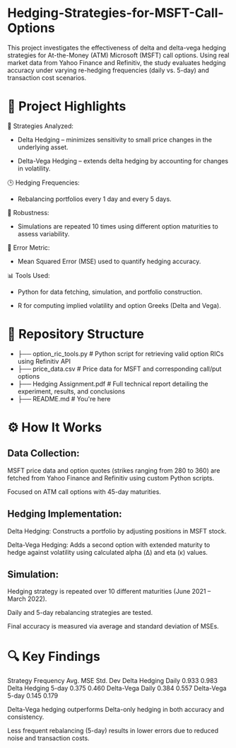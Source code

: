 # Hedging-Strategies-for-MSFT-Call-Options
This project investigates the effectiveness of delta and delta-vega hedging strategies for At-the-Money (ATM) Microsoft (MSFT) call options. Using real market data from Yahoo Finance and Refinitiv, the study evaluates hedging accuracy under varying re-hedging frequencies (daily vs. 5-day) and transaction cost scenarios.

# 📌 Project Highlights
🧠 Strategies Analyzed:

- Delta Hedging – minimizes sensitivity to small price changes in the underlying asset.

- Delta-Vega Hedging – extends delta hedging by accounting for changes in volatility.

🕒 Hedging Frequencies:

- Rebalancing portfolios every 1 day and every 5 days.

🔁 Robustness:

- Simulations are repeated 10 times using different option maturities to assess variability.

🧮 Error Metric:

- Mean Squared Error (MSE) used to quantify hedging accuracy.

📊 Tools Used:

- Python for data fetching, simulation, and portfolio construction.

- R for computing implied volatility and option Greeks (Delta and Vega).

# 📂 Repository Structure
- ├── option_ric_tools.py       # Python script for retrieving valid option RICs using Refinitiv API
- ├── price_data.csv            # Price data for MSFT and corresponding call/put options
- ├── Hedging Assignment.pdf    # Full technical report detailing the experiment, results, and conclusions
- ├── README.md                 # You're here

# ⚙️ How It Works
## Data Collection:

MSFT price data and option quotes (strikes ranging from 280 to 360) are fetched from Yahoo Finance and Refinitiv using custom Python scripts.

Focused on ATM call options with 45-day maturities.

## Hedging Implementation:

Delta Hedging: Constructs a portfolio by adjusting positions in MSFT stock.

Delta-Vega Hedging: Adds a second option with extended maturity to hedge against volatility using calculated alpha (Δ) and eta (κ) values.

## Simulation:

Hedging strategy is repeated over 10 different maturities (June 2021 – March 2022).

Daily and 5-day rebalancing strategies are tested.

Final accuracy is measured via average and standard deviation of MSEs.

# 🔍 Key Findings
Strategy	Frequency	Avg. MSE	Std. Dev
Delta Hedging	Daily	0.933	0.983
Delta Hedging	5-day	0.375	0.460
Delta-Vega	Daily	0.384	0.557
Delta-Vega	5-day	0.145	0.179

Delta-Vega hedging outperforms Delta-only hedging in both accuracy and consistency.

Less frequent rebalancing (5-day) results in lower errors due to reduced noise and transaction costs.
